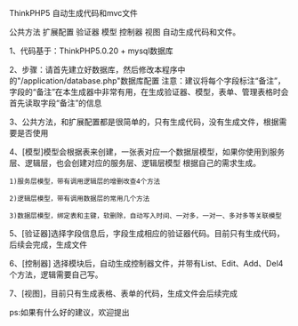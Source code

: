 ThinkPHP5 自动生成代码和mvc文件

公共方法 扩展配置 验证器 模型 控制器  视图  自动生成代码和文件。

 1、代码基于：ThinkPHP5.0.20  +  mysql数据库
 
 2、步骤：请首先建立好数据库，然后修改本程序中的"/application/database.php"数据库配置
    注意：建议将每个字段标注“备注”，字段的“备注”在本生成器中非常有用，在生成验证器、模型，表单、管理表格时会首先读取字段“备注”的信息

 3、公共方法，和扩展配置都是很简单的，只有生成代码，没有生成文件，根据需要是否使用

 4、[模型]模型会根据表来创建，一张表对应一个数据层模型，如果你使用到服务层、逻辑层，也会创建对应的服务层、逻辑层模型
    根据自己的需求生成。

    1)服务层模型，带有调用逻辑层的增删改查4个方法

    2)逻辑层模型，带有调用数据层的常用几个方法

    3)数据层模型，绑定表和主键，软删除，自动写入时间、一对多，一对一、多对多等关联模型

 5、[验证器]选择字段信息后，字段生成相应的验证器代码。目前只有生成代码，后续会完成，生成文件

 6、[控制器] 选择模块后，自动生成控制器文件，并带有List、Edit、Add、Del4个方法，逻辑需要自己写。

 7、[视图]，目前只有生成表格、表单的代码，生成文件会后续完成

 ps:如果有什么好的建议，欢迎提出



